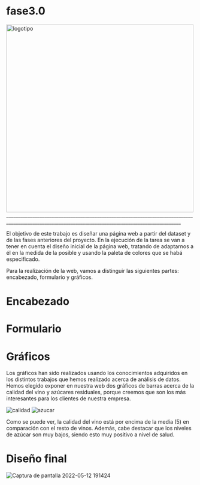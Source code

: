 # fase3.0
<img width="500" alt="logotipo" src="https://user-images.githubusercontent.com/91720991/168129761-61147b84-1fe1-4c0f-a36b-3980c6ea3668.png">
_______________________________________________________________________________________________________________________________________________________

El objetivo de este trabajo es diseñar una página web a partir del dataset y de las fases anteriores del proyecto. En la ejecución de la tarea se van a tener en cuenta el diseño inicial de la página web, tratando de adaptarnos a él en la medida de la posible y usando la paleta de colores que se habá especificado.


Para la realización de la web, vamos a distinguir las siguientes partes: encabezado, formulario y gráficos.

# Encabezado

# Formulario

# Gráficos

Los gráficos han sido realizados usando los conocimientos adquiridos en los distintos trabajos que hemos realizado acerca de análisis de datos. Hemos elegido exponer en nuestra web dos gráficos de barras acerca de la calidad del vino y azúcares residuales, porque creemos que son los más interesantes para los clientes de nuestra empresa. 

![calidad](https://user-images.githubusercontent.com/91720991/168129330-d8f1a890-d445-4f22-a0b5-4d1e0367e3fc.png)
![azucar](https://user-images.githubusercontent.com/91720991/168129294-9796e807-d998-4986-932b-66cb3e74e2f1.png)

Como se puede ver, la calidad del vino está por encima de la media (5) en comparación con el resto de vinos. Además, cabe destacar que los niveles de azúcar son muy bajos, siendo esto muy positivo a nivel de salud.

# Diseño final

![Captura de pantalla 2022-05-12 191424](https://user-images.githubusercontent.com/91720991/168131977-3d314fe5-ea86-4469-9c5f-5e38cfd76036.jpg)
